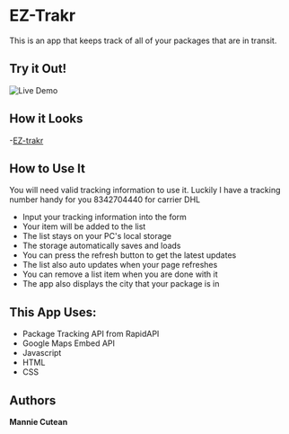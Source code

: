 # EZ-Trakr

This is an app that keeps track of all of your packages that are in transit.

## Try it Out!
![Live Demo](https://manniecut.github.io/EZ-Trakr/)

## How it Looks
-[EZ-trakr](https://user-images.githubusercontent.com/68138888/92439193-5a34ca00-f178-11ea-9c55-a12de1fe0546.png)

## How to Use It
You will need valid tracking information to use it. Luckily I have a tracking number handy for you
8342704440 for carrier DHL

* Input your tracking information into the form
* Your item will be added to the list
* The list stays on your PC's local storage
* The storage automatically saves and loads
* You can press the refresh button to get the latest updates
* The list also auto updates when your page refreshes
* You can remove a list item when you are done with it
* The app also displays the city that your package is in


## This App Uses:
* Package Tracking API from RapidAPI
* Google Maps Embed API
* Javascript
* HTML
* CSS


## Authors
**Mannie Cutean**
